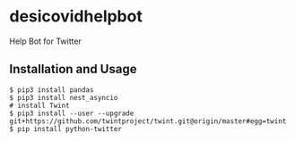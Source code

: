 # desicovidhelpbot
Help Bot for Twitter

**Installation and Usage**
---
```
$ pip3 install pandas
$ pip3 install nest_asyncio 
# install Twint
$ pip3 install --user --upgrade git+https://github.com/twintproject/twint.git@origin/master#egg=twint
$ pip install python-twitter

```